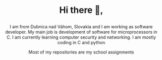 # <p align="center">Hi there 👋,</p>
<p align="center">I am from Dubnica nad Váhom, Slovakia and I am working as software developer. My main job is development of software for microprocessors in C. I am currently learning computer security and networking. I am mostly coding in C and python</p>
<p align="center">Most of my repositories are my school assignments<p>

<!--
**RomanKuruc/RomanKuruc** is a ✨ _special_ ✨ repository because its `README.md` (this file) appears on your GitHub profile.

Here are some ideas to get you started:

- 🔭 I’m currently working on ...
- 🌱 I’m currently learning ...
- 👯 I’m looking to collaborate on ...
- 🤔 I’m looking for help with ...
- 💬 Ask me about ...
- 📫 How to reach me: ...
- 😄 Pronouns: ...
- ⚡ Fun fact: ...
-->
